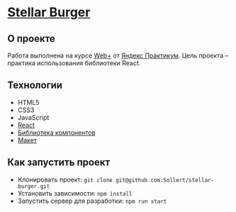 # [Stellar Burger](https://github.com/Sollert/stellar-burger)
## О проекте
Работа выполнена на курсе [Web+](https://practicum.yandex.ru/web-plus/) от [Яндекс Практикум](https://practicum.yandex.ru). Цель проекта – практика использования библиотеки React.

## Технологии
- HTML5
- CSS3
- JavaScript
- [React](https://react.dev/)
- [Библиотека компонентов](https://www.npmjs.com/package/@ya.praktikum/react-developer-burger-ui-components)
- [Макет](https://www.figma.com/file/ocw9a6hNGeAejl4F3G9fp8/React-_-Проектные-задачи-(3-месяца)_external_link?node-id=2974:2989)


## Как запустить проект
- Клонировать проект: `git clone git@github.com:Sollert/stellar-burger.git`
- Установить зависимости: `npm install`
- Запустить сервер для разработки: `npm run start`